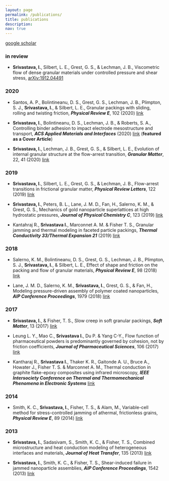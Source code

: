 ```yaml
---
layout: page
permalink: /publications/
title: publications
description: 
nav: true
---
```


[google scholar](https://scholar.google.com/citations?user=xMoHbtIAAAAJ)

### in review

- **Srivastava, I.**, Silbert, L. E., Grest, G. S., & Lechman, J. B., Viscometric flow of dense granular materials under controlled pressure and shear stress, [arXiv:1912.04491](https://arxiv.org/abs/1912.04491)

### 2020

- Santos, A. P., Bolintineanu, D. S., Grest, G. S., Lechman, J. B., Plimpton, S. J., **Srivastava, I.**, & Silbert, L. E., Granular packings with sliding, rolling and twisting friction, ***Physical Review E***, 102 (2020) [link](https://journals.aps.org/pre/abstract/10.1103/PhysRevE.102.032903)

- **Srivastava, I.**, Bolintineanu, D. S., Lechman, J. B., & Roberts, S. A., Controlling binder adhesion to impact electrode mesostructure and transport, ***ACS Applied Materials and Interfaces*** (2020) [link](https://pubs.acs.org/doi/10.1021/acsami.0c08251) (**featured as a Cover Article**)

- **Srivastava, I.**, Lechman, J. B., Grest, G. S., & Silbert, L. E., Evolution of internal granular structure at the flow-arrest transition, ***Granular Matter***, 22, 41 (2020) [link](https://link.springer.com/article/10.1007/s10035-020-1003-6)

### 2019

- **Srivastava, I.**, Silbert, L. E., Grest, G. S., & Lechman, J. B., Flow-arrest transitions in frictional granular matter, ***Physical Review Letters***, 122 (2019) [link](https://journals.aps.org/prl/abstract/10.1103/PhysRevLett.122.048003)

- **Srivastava, I.**, Peters, B. L., Lane, J. M. D., Fan, H., Salerno, K. M., & Grest, G. S., Mechanics of gold nanoparticle superlattices at high hydrostatic pressures, ***Journal of Physical Chemistry C***, 123 (2019) [link](https://pubs.acs.org/doi/abs/10.1021/acs.jpcc.9b02438)

- Kantahraj R., **Srivastava I.**, Marconnet A. M. & Fisher T. S., Granular jamming and thermal modeling in faceted particle packings, ***Thermal Conductivity 33/Thermal Expansion 21*** (2019) [link](http://www.dpi-proceedings.com/index.php/tc33-te21/article/view/30341)


### 2018

- Salerno, K. M., Bolintineanu, D. S., Grest, G. S., Lechman, J. B., Plimpton, S. J., **Srivastava, I.**, & Silbert, L. E., Effect of shape and friction on the packing and flow of granular materials, ***Physical Review E***, 98 (2018) [link](https://journals.aps.org/pre/abstract/10.1103/PhysRevE.98.050901)

- Lane, J. M. D., Salerno, K. M., **Srivastava, I.**, Grest, G. S., & Fan, H., Modeling pressure-driven assembly of polymer coated nanoparticles, ***AIP Conference Proceedings***, 1979 (2018) [link](https://aip.scitation.org/doi/abs/10.1063/1.5044864)

### 2017

- **Srivastava, I.**, & Fisher, T. S., Slow creep in soft granular packings, ***Soft Matter***, 13 (2017) [link](https://doi.org/10.1039/C7SM00237H)

- Leung L. Y., Mao C., **Srivastava I.**, Du P. & Yang C-Y., Flow function of pharmaceutical powders is predominantly governed by cohesion, not by friction coefficients, ***Journal of Pharmaceutical Sciences***, 106 (2017) [link](https://www.sciencedirect.com/science/article/abs/pii/S0022354917302447)

- Kantharaj R., **Srivastava I.**, Thaker K. R., Gaitonde A. U., Bruce A., Howater J., Fisher T. S. & Marconnet A. M., Thermal conduction in graphite flake-epoxy composites using infrared microscopy, ***IEEE Intersociety Conference on Thermal and Thermomechanical Phenomena in Electronic Systems*** [link](https://ieeexplore.ieee.org/abstract/document/8023960/)

### 2014

- Smith, K. C., **Srivastava, I.**, Fisher, T. S., & Alam, M., Variable-cell method for stress-controlled jamming of athermal, frictionless grains, ***Physical Review E***, 89 (2014) [link](https://journals.aps.org/pre/abstract/10.1103/PhysRevE.89.042203)

### 2013

- **Srivastava, I.**, Sadasivam, S., Smith, K. C., & Fisher, T. S., Combined microstructure and heat conduction modeling of heterogeneous interfaces and materials, ***Journal of Heat Transfer***, 135 (2013) [link](https://asmedigitalcollection.asme.org/heattransfer/article-abstract/135/6/061603/367161)

- **Srivastava, I.**, Smith, K. C., & Fisher, T. S., Shear-induced failure in jammed nanoparticle assemblies, ***AIP Conference Proceedings***, 1542 (2013) [link](https://aip.scitation.org/doi/abs/10.1063/1.4811873)
